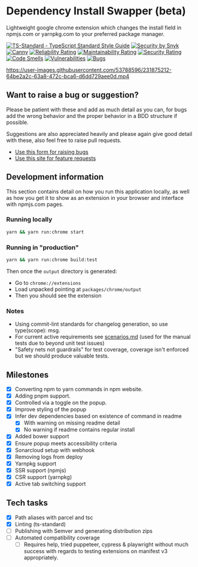 # Dependency Install Swapper (beta)

Lightweight google chrome extension which changes the install field in npmjs.com or yarnpkg.com to your preferred package manager.

[![TS-Standard - TypeScript Standard Style Guide](https://badgen.net/badge/code%20style/ts-standard/blue?icon=typescript)](https://github.com/standard/ts-standard)
[![Security by Snyk](https://img.shields.io/badge/Security%20by-Snyk-orange.svg?logo=snyk)](https://snyk.io/test/github/craigwh10/dependency_install_swapper)
[![Canny](https://img.shields.io/badge/Canny-Suggestions-brightgreen.svg?style=flat-square&logo=canny)](https://dependency-install-swapper.canny.io/feature-requests)
[![Reliability Rating](https://sonarcloud.io/api/project_badges/measure?project=craigwh10_dependency_install_swapper&metric=reliability_rating)](https://sonarcloud.io/dashboard?id=craigwh10_dependency_install_swapper)
[![Maintainability Rating](https://sonarcloud.io/api/project_badges/measure?project=craigwh10_dependency_install_swapper&metric=sqale_rating)](https://sonarcloud.io/dashboard?id=craigwh10_dependency_install_swapper)
[![Security Rating](https://sonarcloud.io/api/project_badges/measure?project=craigwh10_dependency_install_swapper&metric=security_rating)](https://sonarcloud.io/dashboard?id=craigwh10_dependency_install_swapper)
[![Code Smells](https://sonarcloud.io/api/project_badges/measure?project=craigwh10_dependency_install_swapper&metric=code_smells)](https://sonarcloud.io/dashboard?id=craigwh10_dependency_install_swapper)
[![Vulnerabilities](https://sonarcloud.io/api/project_badges/measure?project=craigwh10_dependency_install_swapper&metric=vulnerabilities)](https://sonarcloud.io/dashboard?id=craigwh10_dependency_install_swapper)
[![Bugs](https://sonarcloud.io/api/project_badges/measure?project=craigwh10_dependency_install_swapper&metric=bugs)](https://sonarcloud.io/dashboard?id=craigwh10_dependency_install_swapper)


https://user-images.githubusercontent.com/53788596/231875212-64be2a2c-63a8-472c-bca6-d6dd729aee0d.mp4

## Want to raise a bug or suggestion?

Please be patient with these and add as much detail as you can, for bugs add the wrong behavior and the proper behavior in a BDD structure if possible.

Suggestions are also appreciated heavily and please again give good detail with these, also feel free to raise pull requests.

- [Use this form for raising bugs](https://github.com/craigwh10/dependency_install_swapper/issues/new)
- [Use this site for feature requests](https://dependency-install-swapper.canny.io/feature-requests)

## Development information

This section contains detail on how you run this application locally, as well as how you get it to show as an extension in your browser and interface with npmjs.com pages.

### Running locally

```sh
yarn && yarn run:chrome start
```

### Running in "production"

```sh
yarn && yarn run:chrome build:test
```

Then once the `output` directory is generated:

- Go to `chrome://extensions`
- Load unpacked pointing at `packages/chrome/output`
- Then you should see the extension

### Notes

- Using commit-lint standards for changelog generation, so use type(scope): msg.
- For current active requirements see [scenarios.md](./docs/scenarios.md) (used for the manual tests due to beyond unit test issues)
- "Safety nets not guardrails" for test coverage, coverage isn't enforced but we should produce valuable tests.

## Milestones

- [x] Converting npm to yarn commands in npm website.
- [x] Adding pnpm support.
- [x] Controlled via a toggle on the popup.
- [x] Improve styling of the popup
- [x] Infer dev dependencies based on existence of command in readme
  - [x] With warning on missing readme detail
  - [x] No warning if readme contains regular install
- [x] Added bower support
- [x] Ensure popup meets accessibility criteria
- [x] Sonarcloud setup with webhook
- [x] Removing logs from deploy
- [x] Yarnpkg support
- [x] SSR support (npmjs)
- [x] CSR support (yarnpkg)
- [x] Active tab switching support

## Tech tasks

- [x] Path aliases with parcel and tsc
- [x] Linting (ts-standard)
- [ ] Publishing with Semver and generating distribution zips
- [ ] Automated compatibility coverage
  - [ ] Requires help, tried puppeteer, cypress & playwright without much success with regards to testing extensions on manifest v3 appropriately.
